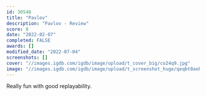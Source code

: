 ```yaml
---
id: 30548
title: "Pavlov"
description: "Pavlov - Review"
score: 8
date: "2022-02-07"
completed: FALSE
awards: []
modified_date: "2022-07-04"
screenshots: []
cover: "//images.igdb.com/igdb/image/upload/t_cover_big/co24q9.jpg"
image: "//images.igdb.com/igdb/image/upload/t_screenshot_huge/qeqbt0aobedwcccttfh9.jpg"
---
```

Really fun with good replayability.